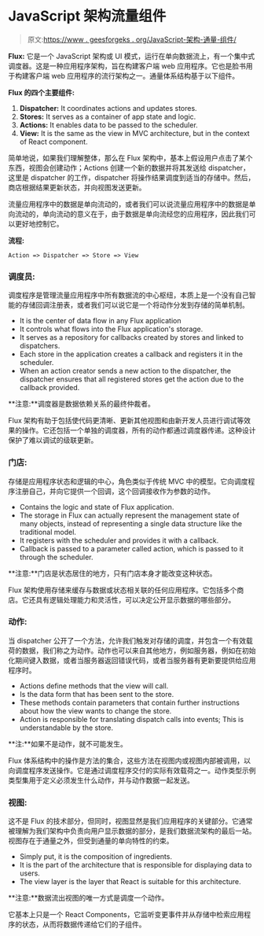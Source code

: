 # JavaScript 架构流量组件

> 原文:[https://www . geesforgeks . org/JavaScript-架构-通量-组件/](https://www.geeksforgeeks.org/javascript-architecture-flux-components/)

**Flux:** 它是一个 JavaScript 架构或 UI 模式，运行在单向数据流上，有一个集中式调度器。这是一种应用程序架构，旨在构建客户端 web 应用程序。它也是脸书用于构建客户端 web 应用程序的流行架构之一。通量体系结构基于以下组件。

**Flux 的四个主要组件:**

1.  **Dispatcher:** It coordinates actions and updates stores.
2.  **Stores:** It serves as a container of app state and logic.
3.  **Actions:** It enables data to be passed to the scheduler.
4.  **View:** It is the same as the view in MVC architecture, but in the context of React component.

简单地说，如果我们理解整体，那么在 Flux 架构中，基本上假设用户点击了某个东西，视图会创建动作；Actions 创建一个新的数据并将其发送给 dispatcher，这里是 dispatcher 的工作，dispatcher 将操作结果调度到适当的存储中。然后，商店根据结果更新状态，并向视图发送更新。

流量应用程序中的数据是单向流动的，或者我们可以说流量应用程序中的数据是单向流动的，单向流动的意义在于，由于数据是单向流经您的应用程序，因此我们可以更好地控制它。

**流程:**

```
Action => Dispatcher => Store => View
```

### **调度员:**

调度程序是管理流量应用程序中所有数据流的中心枢纽，本质上是一个没有自己智能的存储回调注册表，或者我们可以说它是一个将动作分发到存储的简单机制。

*   It is the center of data flow in any Flux application
*   It controls what flows into the Flux application's storage.
*   It serves as a repository for callbacks created by stores and linked to dispatchers.
*   Each store in the application creates a callback and registers it in the scheduler.
*   When an action creator sends a new action to the dispatcher, the dispatcher ensures that all registered stores get the action due to the callback provided.

**注意:**调度器是数据依赖关系的最终仲裁者。

Flux 架构有助于包括使代码更清晰、更新其他视图和由新开发人员进行调试等效果的操作。它还包括一个单独的调度器，所有的动作都通过调度器传递。这种设计保护了难以调试的级联更新。

### **门店:**

存储是应用程序状态和逻辑的中心，角色类似于传统 MVC 中的模型。它向调度程序注册自己，并向它提供一个回调，这个回调接收作为参数的动作。

*   Contains the logic and state of Flux application.
*   The storage in Flux can actually represent the management state of many objects, instead of representing a single data structure like the traditional model.
*   It registers with the scheduler and provides it with a callback.
*   Callback is passed to a parameter called action, which is passed to it through the scheduler.

**注意:**门店是状态居住的地方，只有门店本身才能改变这种状态。

Flux 架构使用存储来缓存与数据或状态相关联的任何应用程序。它包括多个商店。它还具有逻辑处理能力和灵活性，可以决定公开显示数据的哪些部分。

### **动作:**

当 dispatcher 公开了一个方法，允许我们触发对存储的调度，并包含一个有效载荷的数据，我们称之为动作。动作也可以来自其他地方，例如服务器，例如在初始化期间键入数据，或者当服务器返回错误代码，或者当服务器有更新要提供给应用程序时。

*   Actions define methods that the view will call.
*   Is the data form that has been sent to the store.
*   These methods contain parameters that contain further instructions about how the view wants to change the store.
*   Action is responsible for translating dispatch calls into events; This is understandable by the store.

**注:**如果不是动作，就不可能发生。

Flux 体系结构中的操作是方法的集合，这些方法在视图内或视图内部被调用，以向调度程序发送操作。它是通过调度程序交付的实际有效载荷之一。动作类型示例类型集用于定义必须发生什么动作，并与动作数据一起发送。

### **视图:**

这不是 Flux 的技术部分，但同时，视图显然是我们应用程序的关键部分。它通常被理解为我们架构中负责向用户显示数据的部分，是我们数据流架构的最后一站。视图存在于通量之外，但受到通量的单向特性的约束。

*   Simply put, it is the composition of ingredients.
*   It is the part of the architecture that is responsible for displaying data to users.
*   The view layer is the layer that React is suitable for this architecture.

**注意:**数据流出视图的唯一方式是调度一个动作。

它基本上只是一个 React Components，它监听变更事件并从存储中检索应用程序的状态，从而将数据传递给它们的子组件。